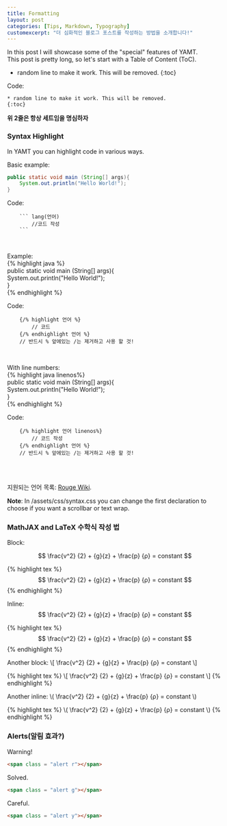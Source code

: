 ```yaml
---
title: Formatting
layout: post
categories: [Tips, Markdown, Typography]
customexcerpt: "더 심화적인 블로그 포스트를 작성하는 방법을 소개합니다!"
---
```

In this post I will showcase some of the "special" features of YAMT.  
This post is pretty long, so let's start with a Table of Content (ToC).

* random line to make it work. This will be removed.
{:toc}


Code:
``` 
* random line to make it work. This will be removed.
{:toc}
``` 
**위 2줄은 항상 세트임을 명심하자**

### Syntax Highlight
In YAMT you can highlight code in various ways.

Basic example:
``` java
public static void main (String[] args){
    System.out.println("Hello World!");
}
```
Code:
``` 
    ``` lang(언어)
        //코드 작성 
    ```
```    
    
<br>

Example:  
{% highlight java %}  
public static void main (String[] args){  
    System.out.println("Hello World!");  
}   
{% endhighlight %}  

Code:
``` 
    {/% highlight 언어 %}
        // 코드 
    {/% endhighlight 언어 %}
    // 반드시 % 앞에있는 /는 제거하고 사용 할 것!
```

<br>

With line numbers:  
{% highlight java linenos%}  
public static void main (String[] args){  
    System.out.println("Hello World!");   
}  
{% endhighlight %}  

Code:
``` 
    {/% highlight 언어 linenos%}
        // 코드 작성
    {/% endhighlight 언어 %}
    // 반드시 % 앞에있는 /는 제거하고 사용 할 것!
```

<br>

<br>

지원되는 언어 목록: [Rouge Wiki](https://github.com/rouge-ruby/rouge/wiki/List-of-supported-languages-and-lexers).


**Note**: In /assets/css/syntax.css you can change the first declaration to choose if you want a scrollbar or text wrap.

### MathJAX and LaTeX 수학식 작성 법

Block:  

$$  \frac{v^2} {2} + {g}{z} + \frac{p} {ρ} = constant $$

{% highlight tex %}
$$  \frac{v^2} {2} + {g}{z} + \frac{p} {ρ} = constant $$
{% endhighlight %}

Inline: $$  \frac{v^2} {2} + {g}{z} + \frac{p} {ρ} = constant $$

{% highlight tex %}
$$  \frac{v^2} {2} + {g}{z} + \frac{p} {ρ} = constant $$
{% endhighlight %}  

Another block:
\\[ \frac{v^2} {2} + {g}{z} + \frac{p} {ρ} = constant \\]

{% highlight tex %}
\\[ \frac{v^2} {2} + {g}{z} + \frac{p} {ρ} = constant \\]
{% endhighlight %}  

Another inline: \\( \frac{v^2} {2} + {g}{z} + \frac{p} {ρ} = constant \\)

{% highlight tex %}
\\( \frac{v^2} {2} + {g}{z} + \frac{p} {ρ} = constant \\)
{% endhighlight %}  



### Alerts(알림 효과?)
<span class = "alert r">Warning!</span>
``` html
<span class = "alert r"></span>
```
<span class = "alert g">Solved.</span>
``` html
<span class = "alert g"></span>
```
<span class = "alert y">Careful.</span>
``` html
<span class = "alert y"></span>
```